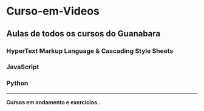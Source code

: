 # Curso-em-Videos

## Aulas de todos os cursos do Guanabara

### HyperText Markup Language & Cascading Style Sheets

### JavaScript

### Python

---

**Cursos em andamento e exercícios..**
